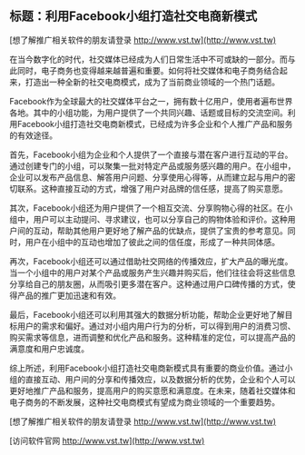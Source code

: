 ## **标题：利用Facebook小组打造社交电商新模式**

[想了解推广相关软件的朋友请登录 http://www.vst.tw](http://www.vst.tw)

在当今数字化的时代，社交媒体已经成为人们日常生活中不可或缺的一部分。而与此同时，电子商务也变得越来越普遍和重要。如何将社交媒体和电子商务结合起来，打造出一种全新的社交电商模式，成为了当前商业领域的一个热门话题。

Facebook作为全球最大的社交媒体平台之一，拥有数十亿用户，使用者遍布世界各地。其中的小组功能，为用户提供了一个共同兴趣、话题或目标的交流空间。利用Facebook小组打造社交电商新模式，已经成为许多企业和个人推广产品和服务的有效途径。

首先，Facebook小组为企业和个人提供了一个直接与潜在客户进行互动的平台。通过创建专门的小组，可以聚集一批对特定产品或服务感兴趣的用户。在小组中，企业可以发布产品信息、解答用户问题、分享使用心得等，从而建立起与用户的密切联系。这种直接互动的方式，增强了用户对品牌的信任感，提高了购买意愿。

其次，Facebook小组还为用户提供了一个相互交流、分享购物心得的社区。在小组中，用户可以主动提问、寻求建议，也可以分享自己的购物体验和评价。这种用户间的互动，帮助其他用户更好地了解产品的优缺点，提供了宝贵的参考意见。同时，用户在小组中的互动也增加了彼此之间的信任度，形成了一种共同体感。

再次，Facebook小组还可以通过借助社交网络的传播效应，扩大产品的曝光度。当一个小组中的用户对某个产品或服务产生兴趣并购买后，他们往往会将这些信息分享给自己的朋友圈，从而吸引更多潜在客户。这种通过用户口碑传播的方式，使得产品的推广更加迅速和有效。

最后，Facebook小组还可以利用其强大的数据分析功能，帮助企业更好地了解目标用户的需求和偏好。通过对小组内用户行为的分析，可以得到用户的消费习惯、购买需求等信息，进而调整和优化产品和服务。这种精准的定位，可以提高产品的满意度和用户忠诚度。

综上所述，利用Facebook小组打造社交电商新模式具有重要的商业价值。通过小组的直接互动、用户间的分享和传播效应，以及数据分析的优势，企业和个人可以更好地推广产品和服务，提高用户的购买意愿和满意度。在未来，随着社交媒体和电子商务的不断发展，这种社交电商模式有望成为商业领域的一个重要趋势。

[想了解推广相关软件的朋友请登录 http://www.vst.tw](http://www.vst.tw)


[访问软件官网 http://www.vst.tw](http://www.vst.tw)
